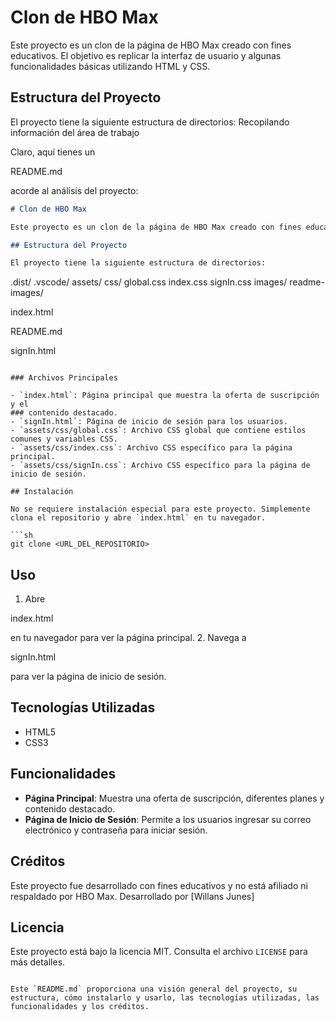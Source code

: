 # Clon de HBO Max

Este proyecto es un clon de la página de HBO Max creado con fines educativos. El objetivo es replicar la interfaz de usuario y algunas funcionalidades básicas utilizando HTML y CSS.

## Estructura del Proyecto

El proyecto tiene la siguiente estructura de directorios:
Recopilando información del área de trabajo

Claro, aquí tienes un

README.md

acorde al análisis del proyecto:

```md
# Clon de HBO Max

Este proyecto es un clon de la página de HBO Max creado con fines educativos. El objetivo es replicar la interfaz de usuario y algunas funcionalidades básicas utilizando HTML y CSS.

## Estructura del Proyecto

El proyecto tiene la siguiente estructura de directorios:
```

.dist/
.vscode/
assets/
css/
global.css
index.css
signIn.css
images/
readme-images/

index.html

README.md

signIn.html

````

### Archivos Principales

- `index.html`: Página principal que muestra la oferta de suscripción y el
### contenido destacado.
- `signIn.html`: Página de inicio de sesión para los usuarios.
- `assets/css/global.css`: Archivo CSS global que contiene estilos comunes y variables CSS.
- `assets/css/index.css`: Archivo CSS específico para la página principal.
- `assets/css/signIn.css`: Archivo CSS específico para la página de inicio de sesión.

## Instalación

No se requiere instalación especial para este proyecto. Simplemente clona el repositorio y abre `index.html` en tu navegador.

```sh
git clone <URL_DEL_REPOSITORIO>
````

## Uso

1. Abre

index.html

en tu navegador para ver la página principal. 2. Navega a

signIn.html

para ver la página de inicio de sesión.

## Tecnologías Utilizadas

- HTML5
- CSS3

## Funcionalidades

- **Página Principal**: Muestra una oferta de suscripción, diferentes planes y contenido destacado.
- **Página de Inicio de Sesión**: Permite a los usuarios ingresar su correo electrónico y contraseña para iniciar sesión.

## Créditos

Este proyecto fue desarrollado con fines educativos y no está afiliado ni respaldado por HBO Max.
Desarrollado por [Willans Junes]

## Licencia

Este proyecto está bajo la licencia MIT. Consulta el archivo `LICENSE` para más detalles.

```

Este `README.md` proporciona una visión general del proyecto, su estructura, cómo instalarlo y usarlo, las tecnologías utilizadas, las funcionalidades y los créditos.

```
